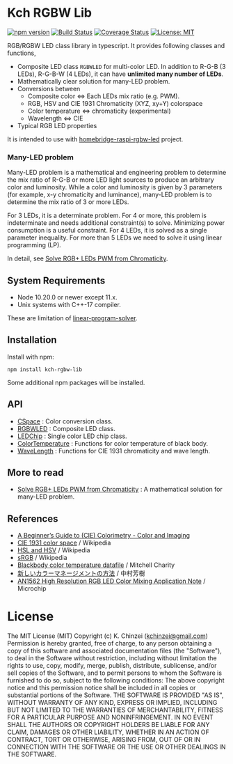 # Kch RGBW Lib

[![npm version](https://badge.fury.io/js/kch-rgbw-lib.svg)](https://badge.fury.io/js/kch-rgbw-lib)
[![Build Status](https://travis-ci.org/kchinzei/kch-rgbw-lib.svg?branch=master)](https://travis-ci.org/kchinzei/kch-rgbw-lib)
[![Coverage Status](https://coveralls.io/repos/github/kchinzei/kch-rgbw-lib/badge.svg?branch=master)](https://coveralls.io/github/kchinzei/kch-rgbw-lib?branch=master)
[![License: MIT](https://img.shields.io/badge/License-MIT-yellow.svg)](https://opensource.org/licenses/MIT)

RGB/RGBW LED class library in typescript. It provides following classes and functions,

- Composite LED class `RGBWLED` for multi-color LED. In addition to R-G-B (3 LEDs), R-G-B-W (4 LEDs), it can have **unlimited many number of LEDs**.
- Mathematically clear solution for many-LED problem.
- Conversions between
  - Composite color <=> Each LEDs mix ratio (e.g. PWM).
  - RGB, HSV and CIE 1931 Chromaticity (XYZ, xy+Y) colorspace
  - Color temperature <=> chromaticity (experimental)
  - Wavelength <=> CIE
- Typical RGB LED properties

It is intended to use with [homebridge-raspi-rgbw-led](https://github.com/kchinzei/homebridge-raspi-rgbw-led) project.

### Many-LED problem

Many-LED problem is a mathematical and engineering problem to determine the mix ratio of R-G-B or more LED light sources to produce an arbitrary color and luminosity. While a color and luminosity is given by 3 parameters (for example, x-y chromaticity and luminance), many-LED problem is to determine the mix ratio of 3 or more LEDs.

For 3 LEDs, it is a determinate problem. For 4 or more, this problem is indeterminate and needs additional constraint(s) to solve.
Minimizing power consumption is a useful constraint. For 4 LEDs, it is solved as a single parameter inequality. For more than 5 LEDs we need to solve it using linear programming (LP).

In detail, see [Solve RGB+ LEDs PWM from Chromaticity](./docs/rgbw_solver.pdf).

## System Requirements

- Node 10.20.0 or newer except 11.x.
- Unix systems with C++-17 compiler.

These are limitation of [linear-program-solver](https://www.npmjs.com/package/linear-program-solver).

## Installation

Install with npm:

```Shell
npm install kch-rgbw-lib
```

Some additional npm packages will be installed.

## API

- [CSpace](./docs/CSpace.md)
  : Color conversion class.
- [RGBWLED](./docs/RGBWLED.md)
  : Composite LED class.
- [LEDChip](./docs/LEDChip.md)
  : Single color LED chip class.
- [ColorTemperature](./docs/ColorTemperature.md)
  : Functions for color temperature of black body.
- [WaveLength](./docs/WaveLength.md)
  : Functions for CIE 1931 chromaticity and wave length.

## More to read

- [Solve RGB+ LEDs PWM from Chromaticity](./docs/rgbw_solver.pdf)
  : A mathematical solution for many-LED problem.

## References

- [A Beginner’s Guide to (CIE) Colorimetry - Color and Imaging](https://medium.com/hipster-color-science/a-beginners-guide-to-colorimetry-401f1830b65a)
- [CIE 1931 color space](https://en.wikipedia.org/wiki/CIE_1931_color_space) / Wikipedia
- [HSL and HSV](https://en.wikipedia.org/wiki/HSL_and_HSV) / Wikipedia
- [sRGB](https://en.wikipedia.org/wiki/SRGB) / Wikipedia
- [Blackbody color temperature datafile](http://www.vendian.org/mncharity/dir3/blackbody/)
  / Mitchell Charity
- [新しいカラーマネージメントの方法](http://www.nakamura.enveng.titech.ac.jp/story/pdf/colormanagement.pdf)
  / 中村芳樹
- [AN1562 High Resolution RGB LED Color Mixing Application Note](http://ww1.microchip.com/downloads/en/AppNotes/00001562B.pdf)
  / Microchip

# License

The MIT License (MIT)
Copyright (c) K. Chinzei (kchinzei@gmail.com)
Permission is hereby granted, free of charge, to any person obtaining a copy
of this software and associated documentation files (the "Software"), to deal
in the Software without restriction, including without limitation the rights
to use, copy, modify, merge, publish, distribute, sublicense, and/or sell
copies of the Software, and to permit persons to whom the Software is
furnished to do so, subject to the following conditions:
The above copyright notice and this permission notice shall be included in
all copies or substantial portions of the Software.
THE SOFTWARE IS PROVIDED "AS IS", WITHOUT WARRANTY OF ANY KIND, EXPRESS OR
IMPLIED, INCLUDING BUT NOT LIMITED TO THE WARRANTIES OF MERCHANTABILITY,
FITNESS FOR A PARTICULAR PURPOSE AND NONINFRINGEMENT. IN NO EVENT SHALL THE
AUTHORS OR COPYRIGHT HOLDERS BE LIABLE FOR ANY CLAIM, DAMAGES OR OTHER
LIABILITY, WHETHER IN AN ACTION OF CONTRACT, TORT OR OTHERWISE, ARISING FROM,
OUT OF OR IN CONNECTION WITH THE SOFTWARE OR THE USE OR OTHER DEALINGS IN
THE SOFTWARE.
